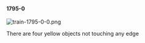 #### 1795-0
![train-1795-0-0.png](https://github.com/lil-lab/nlvr/raw/master/nlvr/train/images/3/train-1795-0-0.png "train-1795-0-0.png")

There are four yellow objects not touching any edge